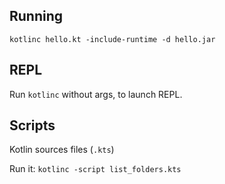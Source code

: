 
## Running

```
kotlinc hello.kt -include-runtime -d hello.jar
```

## REPL

Run `kotlinc` without args, to launch REPL.

## Scripts

Kotlin sources files (`.kts`)

Run it: `kotlinc -script list_folders.kts`
